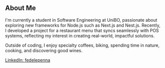 ## About Me

I'm currently a student in Software Engineering at UniBO, passionate about exploring new frameworks for Node.js such as Next.js and Nest.js. Recently, I developed a project for a restaurant menu that syncs seamlessly with POS systems, reflecting my interest in creating real-world, impactful solutions.

Outside of coding, I enjoy specialty coffees, biking, spending time in nature, cooking, and discovering good wines.

[LinkedIn: fedelepenna](https://www.linkedin.com/in/fedelepenna)
